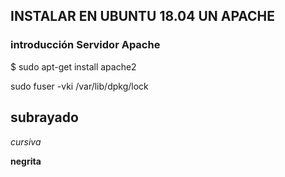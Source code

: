 ## INSTALAR EN UBUNTU 18.04 UN APACHE

### introducción Servidor Apache


$ sudo apt-get install apache2

sudo fuser -vki /var/lib/dpkg/lock

subrayado
---

*cursiva*

**negrita**
